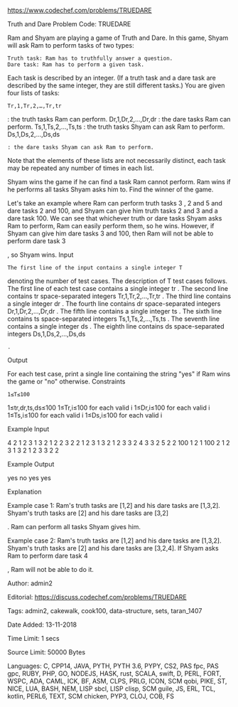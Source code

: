 https://www.codechef.com/problems/TRUEDARE

Truth and Dare Problem Code: TRUEDARE

Ram and Shyam are playing a game of Truth and Dare. In this game, Shyam will ask Ram to perform tasks of two types:

    Truth task: Ram has to truthfully answer a question.
    Dare task: Ram has to perform a given task.

Each task is described by an integer. (If a truth task and a dare task are described by the same integer, they are still different tasks.) You are given four lists of tasks:

    Tr,1,Tr,2,…,Tr,tr

: the truth tasks Ram can perform.
Dr,1,Dr,2,…,Dr,dr
: the dare tasks Ram can perform.
Ts,1,Ts,2,…,Ts,ts
: the truth tasks Shyam can ask Ram to perform.
Ds,1,Ds,2,…,Ds,ds

    : the dare tasks Shyam can ask Ram to perform.

Note that the elements of these lists are not necessarily distinct, each task may be repeated any number of times in each list.

Shyam wins the game if he can find a task Ram cannot perform. Ram wins if he performs all tasks Shyam asks him to. Find the winner of the game.

Let's take an example where Ram can perform truth tasks 3
, 2 and 5 and dare tasks 2 and 100, and Shyam can give him truth tasks 2 and 3 and a dare task 100. We can see that whichever truth or dare tasks Shyam asks Ram to perform, Ram can easily perform them, so he wins. However, if Shyam can give him dare tasks 3 and 100, then Ram will not be able to perform dare task 3

, so Shyam wins.
Input

    The first line of the input contains a single integer T

denoting the number of test cases. The description of T
test cases follows.
The first line of each test case contains a single integer tr
.
The second line contains tr
space-separated integers Tr,1,Tr,2,…,Tr,tr
.
The third line contains a single integer dr
.
The fourth line contains dr
space-separated integers Dr,1,Dr,2,…,Dr,dr
.
The fifth line contains a single integer ts
.
The sixth line contains ts
space-separated integers Ts,1,Ts,2,…,Ts,ts
.
The seventh line contains a single integer ds
.
The eighth line contains ds
space-separated integers Ds,1,Ds,2,…,Ds,ds

    .

Output

For each test case, print a single line containing the string "yes" if Ram wins the game or "no" otherwise.
Constraints

    1≤T≤100

1≤tr,dr,ts,ds≤100
1≤Tr,i≤100
for each valid i
1≤Dr,i≤100
for each valid i
1≤Ts,i≤100
for each valid i
1≤Ds,i≤100
for each valid i

Example Input

4
2
1 2
3
1 3 2
1
2
2
3 2
2
1 2
3
1 3 2
1
2
3
3 2 4
3
3 2 5
2
2 100
1
2
1
100
2
1 2
3
1 3 2
1
2
3
3 2 2

Example Output

yes
no
yes
yes

Explanation

Example case 1: Ram's truth tasks are [1,2]
and his dare tasks are [1,3,2]. Shyam's truth tasks are [2] and his dare tasks are [3,2]

. Ram can perform all tasks Shyam gives him.

Example case 2: Ram's truth tasks are [1,2]
and his dare tasks are [1,3,2]. Shyam's truth tasks are [2] and his dare tasks are [3,2,4]. If Shyam asks Ram to perform dare task 4

, Ram will not be able to do it.

Author: admin2

Editorial: https://discuss.codechef.com/problems/TRUEDARE

Tags: admin2, cakewalk, cook100, data-structure, sets, taran_1407

Date Added: 13-11-2018

Time Limit: 1 secs

Source Limit: 50000 Bytes

Languages: C, CPP14, JAVA, PYTH, PYTH 3.6, PYPY, CS2, PAS fpc, PAS gpc, RUBY, PHP, GO, NODEJS, HASK, rust, SCALA, swift, D, PERL, FORT, WSPC, ADA, CAML, ICK, BF, ASM, CLPS, PRLG, ICON, SCM qobi, PIKE, ST, NICE, LUA, BASH, NEM, LISP sbcl, LISP clisp, SCM guile, JS, ERL, TCL, kotlin, PERL6, TEXT, SCM chicken, PYP3, CLOJ, COB, FS

